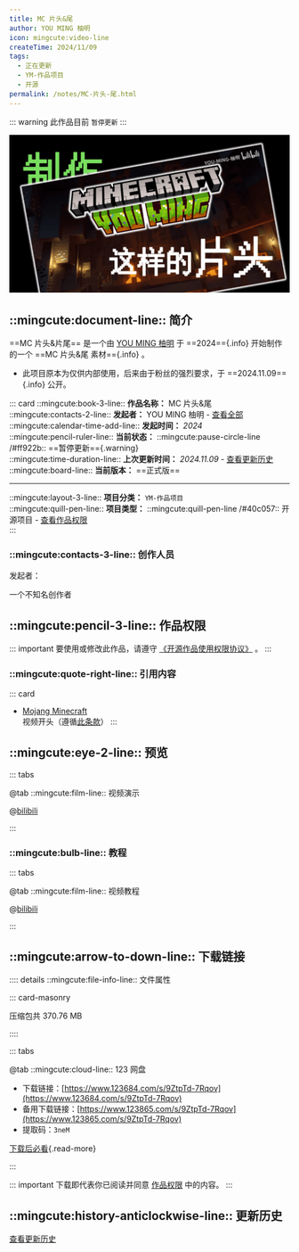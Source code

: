 ```yaml
---
title: MC 片头&尾
author: YOU MING 柚明
icon: mingcute:video-line
createTime: 2024/11/09
tags:
  - 正在更新
  - YM-作品项目
  - 开源
permalink: /notes/MC-片头-尾.html
---
```


::: warning 此作品目前 `暂停更新`
:::

![](/rc/mc-pt.png)

## ::mingcute:document-line:: 简介

==MC 片头&片尾== 是一个由 [YOU MING 柚明](/notes/更多/工作室.html#you-ming-柚明) 于 ==2024=={.info} 开始制作的一个 ==MC 片头&尾 素材=={.info} 。

- 此项目原本为仅供内部使用，后来由于粉丝的强烈要求，于 ==2024.11.09=={.info} 公开。

::: card
::mingcute:book-3-line:: **作品名称：** MC 片头&尾  
::mingcute:contacts-2-line:: **发起者：** YOU MING 柚明 - [查看全部](#创作人员)  
::mingcute:calendar-time-add-line:: **发起时间：** *2024*  
::mingcute:pencil-ruler-line:: **当前状态：** ::mingcute:pause-circle-line /#ff922b:: ==暂停更新=={.warning}  
::mingcute:time-duration-line:: **上次更新时间：** *2024.11.09* - [查看更新历史](#更新历史)  
::mingcute:board-line:: **当前版本：** ==正式版==

---

::mingcute:layout-3-line:: **项目分类：** `YM-作品项目`  
::mingcute:quill-pen-line:: **项目类型：** ::mingcute:quill-pen-line /#40c057:: 开源项目 - [查看作品权限](#作品权限)  
:::

### ::mingcute:contacts-3-line:: 创作人员

发起者：

<LinkCard title="YOU MING 柚明" icon="/rc/ym-ys.png" href="/notes/更多/工作室.html#you-ming-柚明">一个不知名创作者</LinkCard>

## ::mingcute:pencil-3-line:: 作品权限

::: important 要使用或修改此作品，请遵守 [《开源作品使用权限协议》](/notes/协议/开源.html) 。
:::

### ::mingcute:quote-right-line:: 引用内容

::: card
- [Mojang Minecraft](https://www.minecraft.net/)  
  视频开头（遵循[此条款](https://www.minecraft.net/usage-guidelines)）
:::

## ::mingcute:eye-2-line:: 预览

::: tabs

@tab ::mingcute:film-line:: 视频演示

<LinkCard title="哔哩哔哩-链接" icon="mingcute:bilibili-fill" href="https://www.bilibili.com/video/BV1UzmBY2ErD"></LinkCard>

@[bilibili](BV1UzmBY2ErD)

:::

### ::mingcute:bulb-line:: 教程

::: tabs

@tab ::mingcute:film-line:: 视频教程

<LinkCard title="哔哩哔哩-链接" icon="mingcute:bilibili-fill" href="https://www.bilibili.com/video/BV1UzmBY2ErD"></LinkCard>

@[bilibili](BV1UzmBY2ErD)

:::

## ::mingcute:arrow-to-down-line:: 下载链接

:::: details ::mingcute:file-info-line:: 文件属性

::: card-masonry

<Card title="MC 片头&尾.zip" icon="mingcute:file-zip-line"><Badge text="安全" type="tip" />
  压缩包共 370.76 MB
</Card>

::::

::: tabs

@tab ::mingcute:cloud-line:: 123 网盘

- 下载链接：[https://www.123684.com/s/9ZtpTd-7Rqov](https://www.123684.com/s/9ZtpTd-7Rqov)
- 备用下载链接：[https://www.123865.com/s/9ZtpTd-7Rqov](https://www.123865.com/s/9ZtpTd-7Rqov)
- 提取码：`3neM`

[下载后必看](/notes/更多/必看.html){.read-more}

:::

::: important 下载即代表你已阅读并同意 [作品权限](#作品权限) 中的内容。
:::

## ::mingcute:history-anticlockwise-line:: 更新历史

[查看更新历史](/notes/更新历史/MC-片头_尾.html)
